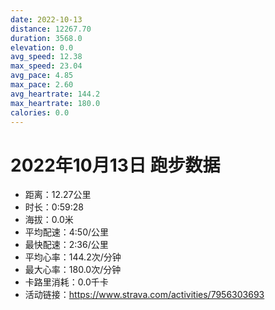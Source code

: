 ```yaml
---
date: 2022-10-13
distance: 12267.70
duration: 3568.0
elevation: 0.0
avg_speed: 12.38
max_speed: 23.04
avg_pace: 4.85
max_pace: 2.60
avg_heartrate: 144.2
max_heartrate: 180.0
calories: 0.0
---
```


# 2022年10月13日 跑步数据

- 距离：12.27公里
- 时长：0:59:28
- 海拔：0.0米
- 平均配速：4:50/公里
- 最快配速：2:36/公里
- 平均心率：144.2次/分钟
- 最大心率：180.0次/分钟
- 卡路里消耗：0.0千卡
- 活动链接：https://www.strava.com/activities/7956303693
